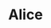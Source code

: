 ---
title: "Alice"
description: "A luxurious brunette who has a super look in a swimsuit will be a great match for a hot night, an interesting weekend, or a long vacation. I work in a luxury escort agency, so I know how to dress stylishly, have excellent manners, and am a fun conversationalist. I know where to have an interesting time, have dinner, dance, and have fun. I like to relax with men in hotels where we can soak in a Jacuzzi together and later drink champagne and have hot sex.

Contact our manager at the agency and choose my profile in the escort database to make your dreams come true. "
Price: "From 1000$"
height: "176"
weight: "49"
age: "23"
bustSize: "2"
hairColor: "brunet"
visa: "europe"
folder: alice2
mainImage: 1.webp
images:
  - 2.webp
  - 3.webp
---